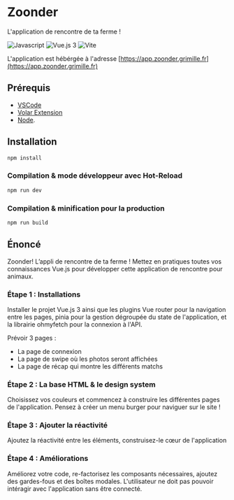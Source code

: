 # Zoonder

L'application de rencontre de ta ferme !

![Javascript](https://img.shields.io/badge/JavaScript-323330?style=for-the-badge&logo=javascript&logoColor=F7DF1E)
![Vue.js 3](https://img.shields.io/badge/Vue.js-35495E?style=for-the-badge&logo=vuedotjs&logoColor=4FC08D)
![Vite](https://img.shields.io/badge/Vite-B73BFE?style=for-the-badge&logo=vite&logoColor=FFD62E)

L'application est hébérgée à l'adresse [https://app.zoonder.grimille.fr](https://app.zoonder.grimille.fr)
## Prérequis

- [VSCode](https://code.visualstudio.com/)
- [Volar Extension](https://marketplace.visualstudio.com/items?itemName=Vue.volar)
- [Node](https://nodejs.org/en).

## Installation

```sh
npm install
```

### Compilation & mode développeur avec Hot-Reload

```sh
npm run dev
```

### Compilation & minification pour la production

```sh
npm run build
```

## Énoncé

Zoonder! L’appli de rencontre de ta ferme ! Mettez en pratiques toutes vos connaissances Vue.js pour développer cette application de rencontre pour animaux.

### Étape 1 : Installations

Installer le projet Vue.js 3 ainsi que les plugins Vue router pour la navigation entre les pages, pinia pour la gestion dégroupée du state de l'application, et la librairie ohmyfetch pour la connexion à l'API.

Prévoir 3 pages : 
- La page de connexion
- La page de swipe où les photos seront affichées
- La page de récap qui montre les différents matchs
  
### Étape 2 : La base HTML & le design system

Choisissez vos couleurs et commencez à construire les différentes pages de l'application. Pensez à créer un menu burger pour naviguer sur le site !

### Étape 3 : Ajouter la réactivité

Ajoutez la réactivité entre les éléments, construisez-le cœur de l'application

### Étape 4 : Améliorations

Améliorez votre code, re-factorisez les composants nécessaires, ajoutez des gardes-fous et des boîtes modales. L'utilisateur ne doit pas pouvoir intéragir avec l'application sans être connecté.